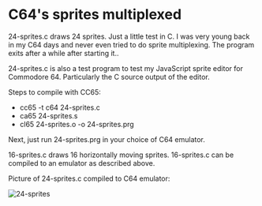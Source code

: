 # C64's sprites multiplexed

24-sprites.c draws 24 sprites. Just a little test in C. I was very young back in my C64 days and never even tried to do sprite multiplexing. The program exits after a while after starting it..

24-sprites.c is also a test program to test my JavaScript sprite editor for Commodore 64. Particularly the C source output of the editor.

Steps to compile with CC65:

- cc65 -t c64 24-sprites.c
- ca65 24-sprites.s
- cl65 24-sprites.o -o 24-sprites.prg

Next, just run 24-sprites.prg in your choice of C64 emulator.

16-sprites.c draws 16 horizontally moving sprites. 16-sprites.c can be compiled to an emulator as described above.

Picture of 24-sprites.c compiled to C64 emulator:

![24-sprites](https://github.com/tickBit/C64-multiplexed-sprites/assets/61118857/66a5efcd-6b17-4937-b277-734cd6c906a6)

